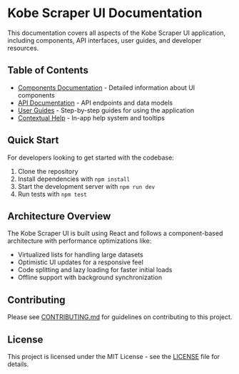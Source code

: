 # Kobe Scraper UI Documentation

This documentation covers all aspects of the Kobe Scraper UI application, including components, API interfaces, user guides, and developer resources.

## Table of Contents

- [Components Documentation](./components/README.md) - Detailed information about UI components
- [API Documentation](./api/README.md) - API endpoints and data models
- [User Guides](./guides/README.md) - Step-by-step guides for using the application
- [Contextual Help](./help/README.md) - In-app help system and tooltips

## Quick Start

For developers looking to get started with the codebase:

1. Clone the repository
2. Install dependencies with `npm install`
3. Start the development server with `npm run dev`
4. Run tests with `npm test`

## Architecture Overview

The Kobe Scraper UI is built using React and follows a component-based architecture with performance optimizations like:

- Virtualized lists for handling large datasets
- Optimistic UI updates for a responsive feel
- Code splitting and lazy loading for faster initial loads
- Offline support with background synchronization

## Contributing

Please see [CONTRIBUTING.md](../CONTRIBUTING.md) for guidelines on contributing to this project.

## License

This project is licensed under the MIT License - see the [LICENSE](../LICENSE) file for details.
